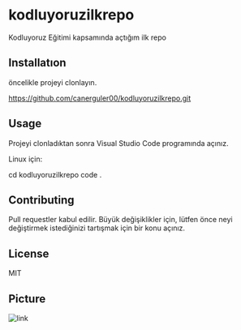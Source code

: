 # kodluyoruzilkrepo
Kodluyoruz Eğitimi kapsamında açtığım ilk repo

## Installatıon
öncelikle projeyi clonlayın.

https://github.com/canerguler00/kodluyoruzilkrepo.git

## Usage
Projeyi clonladıktan sonra Visual Studio Code programında açınız.

Linux için:

cd kodluyoruzilkrepo code .

## Contributing
Pull requestler kabul edilir. Büyük değişiklikler için, lütfen önce neyi değiştirmek istediğinizi tartışmak için bir konu açınız.

## License
MIT

## Picture
![link](https://www.patika.dev/)
